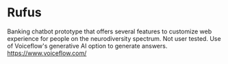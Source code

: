 # Rufus
Banking chatbot prototype that offers several features to customize web experience for people on the neurodiversity spectrum. Not user tested. 
Use of Voiceflow's generative AI option to generate answers. https://www.voiceflow.com/ 

